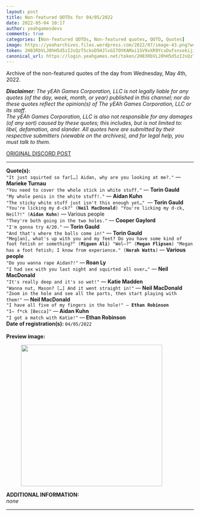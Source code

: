 ```yaml
---
layout: post
title: Non-featured QOTDs for 04/05/2022
date: 2022-05-04 10:17
author: yeahgamesdevs
comments: true
categories: [Non-featured QOTDs, Non-featured quotes, QOTD, Quotes]
image: https://yeaharchives.files.wordpress.com/2022/07/image-43.png?w=890
token: 2H83RbVLJ0hH5d5zIJsQzTSckoD5HJlvGI7OYKAMai1SV9xXR9YcxDufsnsekijiHjVeTl0aZMjOkRgJoivIVySOYVRhg0y8NVpRFy5r2A7BM3teLnRRVpyaB0NXrHM3B33RaQBnDy01
canonical_url: https://login.yeahgames.net/token/2H83RbVLJ0hH5d5zIJsQzTSckoD5HJlvGI7OYKAMai1SV9xXR9YcxDufsnsekijiHjVeTl0aZMjOkRgJoivIVySOYVRhg0y8NVpRFy5r2A7BM3teLnRRVpyaB0NXrHM3B33RaQBnDy01
---
```

<!-- wp:paragraph -->
<p>Archive of the non-featured quotes of the day from Wednesday, May 4th, 2022. </p>
<!-- /wp:paragraph -->

<!-- wp:paragraph -->
<p><em><strong>Disclaimer</strong>: The yEAh Games Corporation, LLC is not legally liable for any quotes (of the day, week, month, or year) published in this channel; nor do these quotes reflect the opinion(s) of The yEAh Games Corporation, LLC or its staff</em>.<br><em>The yEAh Games Corporation, LLC is also not responsible for any damages (of any sort) caused by these quotes; this includes, but is not limited to: libel, defamation, and slander. All quotes here are submitted by their respective submitters (viewable on the archives), and for legal help, you must talk to them.</em><br><a href="https://cdn.discordapp.com/attachments/958100064079839303/964566123628609628/unknown.png"></a></p>
<!-- /wp:paragraph -->

<!-- wp:buttons {"layout":{"type":"flex","justifyContent":"left"}} -->
<div class="wp-block-buttons"><!-- wp:button {"textColor":"vivid-cyan-blue","align":"center","style":{"border":{"radius":"18px"}},"className":"is-style-fill"} -->
<div class="wp-block-button aligncenter is-style-fill"><a class="wp-block-button__link has-vivid-cyan-blue-color has-text-color wp-element-button" href="https://discord.com/channels/887052880782176266/958100064079839303/971155899672588429" style="border-radius:18px;">ORIGINAL DISCORD POST</a></div>
<!-- /wp:button --></div>
<!-- /wp:buttons -->

<!-- wp:separator {"align":"center","className":"is-style-wide"} -->
<hr class="wp-block-separator aligncenter has-alpha-channel-opacity is-style-wide" />
<!-- /wp:separator -->

<!-- wp:paragraph -->
<p><strong>Quote(s): </strong><br><code>"It just squirted so far[…] Aidan, why are you looking at me?."</code> —<strong> Marieke Turnau</strong><br><code>"You need to cover the whole stick in white stuff."</code> — <strong>Torin Gauld</strong><br><code>"My whole penis in the white stuff!."</code> — <strong>Aidan Kuhn</strong><br><code>"The sticky white stuff just isn't this enough yet…" </code>— <strong>Torin Gauld</strong><br><code>"You're licking my d-ck?" (<strong>Neil MacDonald</strong>) "You're licking my d-ck, Neil?!" (<strong>Aidan Kuhn</strong>)</code> — Various people<br><code>"They're both going in the two holes."</code> — <strong>Cooper Gaylord</strong><br><code>"I'm gonna try 4/20."</code> — <strong>Torin Gauld</strong><br><code>"And that's where the balls come in!"</code> — <strong>Torin Gauld</strong><br><code>"Meg[an], what's up with you and my feet? Do you have some kind of foot fetish or something?" (<strong>Miguen Ali</strong>) "Wel—?" (<strong>Megan Flipsen</strong>) "Megan has a foot fetish; I know from experience." (<strong>Norah Watts</strong>)</code> — <strong>Various people</strong><br><code>"Do you wanna rape Aidan?!"</code> —<strong> Roan Ly</strong><br><code>"I had sex with you last night and squirted all over…"</code> — <strong>Neil MacDonald</strong><br><code>"It's really deep and it's so wet!"</code> — <strong>Katie Madden</strong><br><code>"Wanna nut, Mason? […] And it went straight in!"</code> — <strong>Neil MacDonald</strong><br><code>"Zoom in the hole and see all the parts, then start playing with them!"</code> —<strong> Neil MacDonald</strong><br><code>"I have all five of my fingers in the hole!" — <strong>Ethan Robinson</strong><br>"I— f*ck [Becca]"</code> —<strong> Aidan Kuhn</strong><br><code>"I got a match with Katie!"</code> —<strong> Ethan Robinson</strong><br><strong>Date of registration(s): </strong><code>04/05/2022</code> <code><br></code><br><strong>Preview image:</strong></p>
<!-- /wp:paragraph -->

<!-- wp:image {"id":860,"width":379,"height":379,"sizeSlug":"large","linkDestination":"none"} -->
<figure class="wp-block-image size-large is-resized"><img src="https://yeaharchives.files.wordpress.com/2022/07/image-43.png?w=890" alt="" class="wp-image-860" width="379" height="379" /></figure>
<!-- /wp:image -->

<!-- wp:paragraph -->
<p><strong>ADDITIONAL INFORMATION:</strong><br><em>none</em></p>
<!-- /wp:paragraph -->

<!-- wp:separator {"className":"is-style-wide"} -->
<hr class="wp-block-separator has-alpha-channel-opacity is-style-wide" />
<!-- /wp:separator -->
